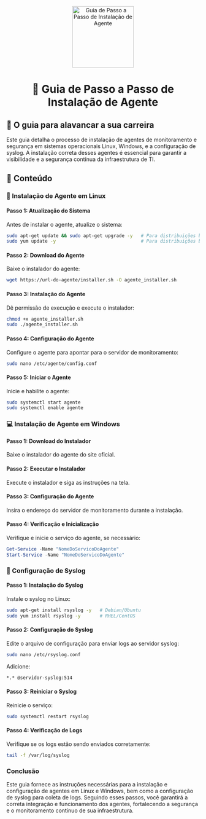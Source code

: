<p align="center">
  <a href="https://www.scnsoft.com/blog-pictures/infrastructure/noc.png">
    <img src="./images/guia.png" alt="Guia de Passo a Passo de Instalação de Agente" width="160" height="160">
  </a>
  <h1 align="center">🔧 Guia de Passo a Passo de Instalação de Agente</h1>
</p>

## :dart: O guia para alavancar a sua carreira

Este guia detalha o processo de instalação de agentes de monitoramento e segurança em sistemas operacionais Linux, Windows, e a configuração de syslog. A instalação correta desses agentes é essencial para garantir a visibilidade e a segurança contínua da infraestrutura de TI.

## :dart: Conteúdo

### 🐧 Instalação de Agente em Linux

#### Passo 1: Atualização do Sistema
Antes de instalar o agente, atualize o sistema:

```bash
sudo apt-get update && sudo apt-get upgrade -y   # Para distribuições baseadas em Debian/Ubuntu
sudo yum update -y                               # Para distribuições baseadas em RHEL/CentOS
```

#### Passo 2: Download do Agente
Baixe o instalador do agente:

```bash
wget https://url-do-agente/installer.sh -O agente_installer.sh
```

#### Passo 3: Instalação do Agente
Dê permissão de execução e execute o instalador:

```bash
chmod +x agente_installer.sh
sudo ./agente_installer.sh
```

#### Passo 4: Configuração do Agente
Configure o agente para apontar para o servidor de monitoramento:

```bash
sudo nano /etc/agente/config.conf
```

#### Passo 5: Iniciar o Agente
Inicie e habilite o agente:

```bash
sudo systemctl start agente
sudo systemctl enable agente
```

### 💻 Instalação de Agente em Windows

#### Passo 1: Download do Instalador
Baixe o instalador do agente do site oficial.

#### Passo 2: Executar o Instalador
Execute o instalador e siga as instruções na tela.

#### Passo 3: Configuração do Agente
Insira o endereço do servidor de monitoramento durante a instalação.

#### Passo 4: Verificação e Inicialização
Verifique e inicie o serviço do agente, se necessário:

```powershell
Get-Service -Name "NomeDoServicoDoAgente"
Start-Service -Name "NomeDoServicoDoAgente"
```

### 📜 Configuração de Syslog

#### Passo 1: Instalação do Syslog
Instale o syslog no Linux:

```bash
sudo apt-get install rsyslog -y   # Debian/Ubuntu
sudo yum install rsyslog -y       # RHEL/CentOS
```

#### Passo 2: Configuração do Syslog
Edite o arquivo de configuração para enviar logs ao servidor syslog:

```bash
sudo nano /etc/rsyslog.conf
```

Adicione:

```bash
*.* @servidor-syslog:514
```

#### Passo 3: Reiniciar o Syslog
Reinicie o serviço:

```bash
sudo systemctl restart rsyslog
```

#### Passo 4: Verificação de Logs
Verifique se os logs estão sendo enviados corretamente:

```bash
tail -f /var/log/syslog
```

### Conclusão

Este guia fornece as instruções necessárias para a instalação e configuração de agentes em Linux e Windows, bem como a configuração de syslog para coleta de logs. Seguindo esses passos, você garantirá a correta integração e funcionamento dos agentes, fortalecendo a segurança e o monitoramento contínuo de sua infraestrutura.

